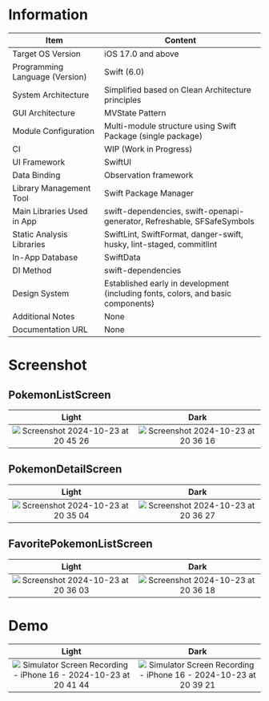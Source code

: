 # Information

| Item                        | Content                                                                                             |
| --------------------------- | --------------------------------------------------------------------------------------------------- |
| Target OS Version           | iOS 17.0 and above                                                                                  |
| Programming Language (Version) | Swift (6.0)                                                                                         |
| System Architecture          | Simplified based on Clean Architecture principles                                                    |
| GUI Architecture             | MVState Pattern                                                                                      |
| Module Configuration         | Multi-module structure using Swift Package (single package)                                         |
| CI                           | WIP (Work in Progress)                                                                              |
| UI Framework                 | SwiftUI                                                                                             |
| Data Binding                 | Observation framework                                                                               |
| Library Management Tool      | Swift Package Manager                                                                               |
| Main Libraries Used in App   | swift-dependencies, swift-openapi-generator, Refreshable, SFSafeSymbols                            |
| Static Analysis Libraries    | SwiftLint, SwiftFormat, danger-swift, husky, lint-staged, commitlint                               |
| In-App Database              | SwiftData                                                                                          |
| DI Method                    | swift-dependencies                                                                                  |
| Design System                | Established early in development (including fonts, colors, and basic components)                    |
| Additional Notes             | None                                                                                               |
| Documentation URL            | None                                                                                               |

# Screenshot

## PokemonListScreen

Light            |  Dark
:-------------------------:|:-------------------------:
![Screenshot 2024-10-23 at 20 45 26](https://github.com/user-attachments/assets/271a7015-87f6-4d60-a13a-bc421f64ec35) | ![Screenshot 2024-10-23 at 20 36 16](https://github.com/user-attachments/assets/74b403f4-e0ec-46b0-b71b-b0176cb2fe6f)

## PokemonDetailScreen

Light            |  Dark
:-------------------------:|:-------------------------:
![Screenshot 2024-10-23 at 20 35 04](https://github.com/user-attachments/assets/32c90240-a504-4f98-bea6-67b6240c7b94) | ![Screenshot 2024-10-23 at 20 36 27](https://github.com/user-attachments/assets/64a19aac-b393-4597-bf6f-b62fbdc591d3)

## FavoritePokemonListScreen

Light            |  Dark
:-------------------------:|:-------------------------:
![Screenshot 2024-10-23 at 20 36 03](https://github.com/user-attachments/assets/4c3fc7c0-ce46-4e45-8dbc-c8ca1bb113c2) | ![Screenshot 2024-10-23 at 20 36 18](https://github.com/user-attachments/assets/b1a4f5cc-6860-46e8-a8b0-a47c118ac4b2)


# Demo

Light            |  Dark
:-------------------------:|:-------------------------:
![Simulator Screen Recording - iPhone 16 - 2024-10-23 at 20 41 44](https://github.com/user-attachments/assets/d4fb9007-9dad-49b7-9cef-2aa49ff4b462) | ![Simulator Screen Recording - iPhone 16 - 2024-10-23 at 20 39 21](https://github.com/user-attachments/assets/b4714c6f-618c-41f4-91e8-b6114414a123)


 
